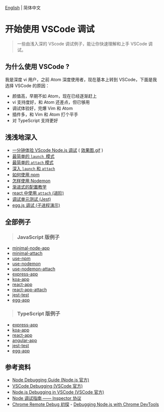 [English](./README.md) | 简体中文

# 开始使用 VSCode 调试

> 一些由浅入深的 VScode 调试例子，能让你快速理解和上手 VSCode 调试。

## 为什么使用 VSCode ?

我是深度 vi 用户，之前 Atom 深度使用者，现在基本上转到 VSCode，下面是我选择 VSCode 的原因：

- 颜值高，早期不如 Atom，现在已经逐渐赶上
- vi 支持度好，和 Atom 还差点，但已够用
- 调试体验好，完爆 Vim 和 Atom
- 插件多，和 Vim 和 Atom 打个平手
- 对 TypeScript 支持更好

## 浅浅地深入

- [一分钟体验 VScode Node.js 调试](JavaScript/minimal-node-app/README_zh-CN.md) ( [效果图.gif](screenshots/minimal-debug.gif) )
- [最简单的 `launch `模式](JavaScript/minimal-node-app/README_zh-CN.md)
- [最简单的 `attach` 模式](JavaScript/minimal-attach/README_zh-CN.md)
- [深入 `launch` 和 `attach`](docs/launch-and-attach-zh-CN.md)
- [如何使用 npm](JavaScript/use-npm/README_zh-CN.md)
- [怎样使用 Nodemon](JavaScript/use-nodemon/README_zh-CN.md)
- [渐进式的配置教学](docs/config-example-zh-CN.md)
- [react 中使用 `attach` (进阶)](JavaScript/react-app-attach/README_zh-CN.md)
- [调试单元测试 (Jest)](JavaScript/jest-test/README_zh-CN.md)
- [egg.js 调试 (子进程演示)](JavaScript/egg-app/README_zh-CN.md)

## 全部例子

> ### JavaScript 版例子

- [minimal-node-app](JavaScript/minimal-node-app/README_zh-CN.md)
- [minimal-attach](JavaScript/minimal-attach/README_zh-CN.md)
- [use-npm](JavaScript/use-npm/README_zh-CN.md)
- [use-nodemon](JavaScript/use-nodemon/README_zh-CN.md)
- [use-nodemon-attach](JavaScript/use-nodemon-attach/README_zh-CN.md)
- [express-app](JavaScript/express-app/README_zh-CN.md)
- [koa-app](JavaScript/koa-app/README_zh-CN.md)
- [react-app](JavaScript/react-app/README_zh-CN.md)
- [react-app-attach](JavaScript/react-app-attach/README_zh-CN.md)
- [jest-test](JavaScript/jest-test/README_zh-CN.md)
- [egg-app](JavaScript/egg-app/README_zh-CN.md)


> ### TypeScript 版例子

- [express-app](TypeScript/express-app/README_zh-CN.md)
- [koa-app](TypeScript/koa-app/README_zh-CN.md)
- [react-app](TypeScript/react-app/README_zh-CN.md)
- [angular-app](TypeScript/angular-app/README_zh-CN.md)
- [jest-test](TypeScript/jest-test/README_zh-CN.md)
- [egg-app](TypeScript/egg-app/README_zh-CN.md)

## 参考资料

- [Node Debugging Guide (Node.js 官方)](https://nodejs.org/en/docs/guides/debugging-getting-started/)
- [VSCode Debugging (VSCode 官方)](https://code.visualstudio.com/docs/editor/debugging)
- [Node.js Debugging in VSCode (VSCode 官方)](https://code.visualstudio.com/docs/nodejs/nodejs-debugging#_launch-configuration-support-for-npm-and-other-tools) 
- [Node 调试指南 —— Inspector 协议](https://zhuanlan.zhihu.com/p/30264842)
- [Chrome Remote Debug 初探](https://ielgnaw.com/article/Chrome-Remote-Debug) - [Debugging Node.js with Chrome DevTools](https://medium.com/@paul_irish/debugging-node-js-nightlies-with-chrome-devtools-7c4a1b95ae27)